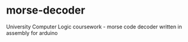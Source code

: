 # morse-decoder
University Computer Logic coursework - morse code decoder written in assembly for arduino

